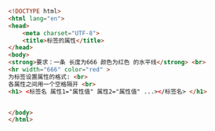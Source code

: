 
<BlogInfo title="8.标签的属性" author="白日梦想猿" pv=0 read_times=0 pre_cost_time=0分14秒 category="html5学习" tag_list="['html5学习']" create_time="2020.07.14 15:03:02" update_time="2020.07.14 15:10:03" />

```html
<!DOCTYPE html>
<html lang="en">
<head>
    <meta charset="UTF-8">
    <title>标签的属性</title>
</head>
<body>
<strong>要求：一条 长度为666 颜色为红色 的水平线</strong> <br>
<hr width="666" color="red" >
为标签设置属性的格式: <br>
各属性之间用一个空格隔开 <br>
<h1> <标签名 属性1="属性值" 属性2="属性值" ...></标签名> </h1>


</body>
</html>
```
